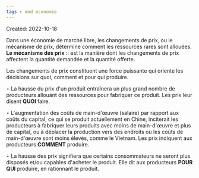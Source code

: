 ```yaml
---
tags : mod economie
---
```

Created: 2022-10-18 

Dans une économie de marché libre, les changements de prix, ou le mécanisme de prix, détermine comment les ressources rares sont allouées. 
**Le mécanisme des prix** :: est la manière dont les changements de prix affectent la quantité demandée et la quantité offerte.  
<!--SR:!2023-03-02,23,170-->

Les changements de prix constituent une force puissante qui oriente les décisions sur quoi, comment et pour qui produire. 

$\star$ La hausse du prix d'un produit entraînera un plus grand nombre de producteurs allouant des ressources pour fabriquer ce produit. Les prix leur disent **QUOI** faire. 

$\star$ L'augmentation des coûts de main-d'œuvre (salaire) par rapport aux coûts du capital, ce qui se produit actuellement en Chine, inciterait les producteurs à fabriquer leurs produits avec moins de main-d'œuvre et plus de capital, ou à déplacer la production vers des endroits où les coûts de main-d'œuvre sont moins élevés, comme le Vietnam. Les prix indiquent aux producteurs **COMMENT** produire.

$\star$ La hausse des prix signifiera que certains consommateurs ne seront plus disposés et/ou capables d'acheter le produit. Elle dit aux producteurs **POUR QUI** produire, en rationnant le produit.